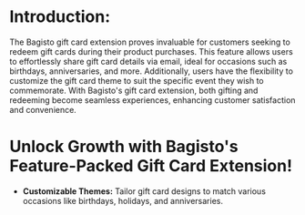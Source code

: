 # Introduction:

The Bagisto gift card extension proves invaluable for customers seeking to redeem gift cards during their product purchases. This feature allows users to effortlessly share gift card details via email, ideal for occasions such as birthdays, anniversaries, and more. Additionally, users have the flexibility to customize the gift card theme to suit the specific event they wish to commemorate. With Bagisto's gift card extension, both gifting and redeeming become seamless experiences, enhancing customer satisfaction and convenience.

# Unlock Growth with Bagisto's Feature-Packed Gift Card Extension!

* **Customizable Themes:** Tailor gift card designs to match various occasions like birthdays, holidays, and anniversaries.


